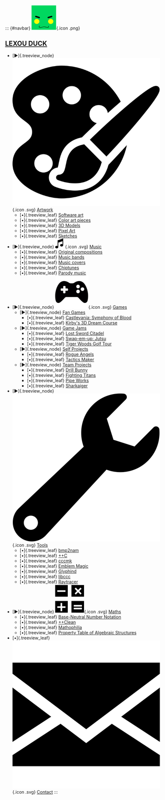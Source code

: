 ::: {#navbar}
![](/pages/icon.png){.icon .png}

## [LEXOU DUCK](/pages/index.html)

-   [▶]{.treeview_node} ![](/pages/art/icon.svg){.icon .svg}
    [Artwork](/pages/art/index.html)
    -   [•]{.treeview_leaf} [Software art](/pages/art/algorithm/index.html)
    -   [•]{.treeview_leaf} [Color art pieces](/pages/art/colorart/index.html)
    -   [•]{.treeview_leaf} [3D Models](/pages/art/models/index.html)
    -   [•]{.treeview_leaf} [Pixel Art](/pages/art/pixelart/index.html)
    -   [•]{.treeview_leaf} [Sketches](/pages/art/sketches/index.html)
-   [▶]{.treeview_node} ![](/pages/music/icon.svg){.icon .svg}
    [Music](/pages/music/index.html)
    -   [•]{.treeview_leaf} [Original compositions](/pages/music/originals/index.html)
    -   [•]{.treeview_leaf} [Music bands](/pages/music/bands/index.html)
    -   [•]{.treeview_leaf} [Music covers](/pages/music/covers/index.html)
    -   [•]{.treeview_leaf} [Chiptunes](/pages/music/chiptunes/index.html)
    -   [•]{.treeview_leaf} [Parody music](/pages/music/parodies/index.html)
-   [▶]{.treeview_node} ![](/pages/games/icon.svg){.icon .svg}
    [Games](/pages/games/index.html)
    -   [▶]{.treeview_node} [Fan
        Games](/pages/games/fangames/index.html)
        -   [•]{.treeview_leaf} [Castlevania: Symphony of Blood](/pages/games/fangames/castlevania/index.html)
        -   [•]{.treeview_leaf} [Kirby's 3D Dream Course](/pages/games/fangames/kirby_golf/index.html)
    -   [▶]{.treeview_node} [Game
        Jams](/pages/games/gamejams/index.html)
        -   [•]{.treeview_leaf} [Lost Sword Citadel](/pages/games/gamejams/lost_sword_citadel/index.html)
        -   [•]{.treeview_leaf} [Swap-em-up: Jutsu](/pages/games/gamejams/swap_jutsu/index.html)
        -   [•]{.treeview_leaf} [Tiger Woods Golf Tour](/pages/games/gamejams/tiger_woods_golf_rush/index.html)
    -   [▶]{.treeview_node} [Self
        Projects](/pages/games/selfprojects/index.html)
        -   [•]{.treeview_leaf} [Rogue Angels](/pages/games/selfprojects/rogue_angels/index.html)
        -   [•]{.treeview_leaf} [Tactics Maker](/pages/games/selfprojects/tactics_maker/index.html)
    -   [▶]{.treeview_node} [Team
        Projects](/pages/games/teamprojects/index.html)
        -   [•]{.treeview_leaf} [Drill Bunny](/pages/games/teamprojects/drill_bunny/index.html)
        -   [•]{.treeview_leaf} [Fighting Titans](/pages/games/teamprojects/fighting_titans/index.html)
        -   [•]{.treeview_leaf} [Pipe Works](/pages/games/teamprojects/pipe_works/index.html)
        -   [•]{.treeview_leaf} [Sharkaiger](/pages/games/teamprojects/sharkaiger/index.html)
-   [▶]{.treeview_node} ![](/pages/tools/icon.svg){.icon .svg}
    [Tools](/pages/tools/index.html)
    -   [•]{.treeview_leaf} [bmp2nam](/pages/tools/bmp2nam/index.html)
    -   [•]{.treeview_leaf} [++C](/pages/tools/ccc/index.html)
    -   [•]{.treeview_leaf} [cccmk](/pages/tools/cccmk/index.html)
    -   [•]{.treeview_leaf} [Emblem Magic](/pages/tools/emblem_magic/index.html)
    -   [•]{.treeview_leaf} [Glyphind](/pages/tools/glyphind/index.html)
    -   [•]{.treeview_leaf} [libccc](/pages/tools/libccc/index.html)
    -   [•]{.treeview_leaf} [Raytracer](/pages/tools/raytracer/index.html)
-   [▶]{.treeview_node} ![](/pages/maths/icon.svg){.icon .svg}
    [Maths](/pages/maths/index.html)
    -   [•]{.treeview_leaf} [Base-Neutral Number
        Notation](/pages/maths/bnnn/index.html)
    -   [•]{.treeview_leaf} [++Clean](/pages/maths/ccclean/index.html)
    -   [•]{.treeview_leaf} [Mathophilia](/pages/maths/mathophilia/index.html)
    -   [•]{.treeview_leaf} [Property Table of Algebraic
        Structures](/pages/maths/property_table/index.html)
-   [•]{.treeview_leaf} ![](/pages/contact/icon.svg){.icon .svg}
    [Contact](/pages/contact/index.html)
:::
